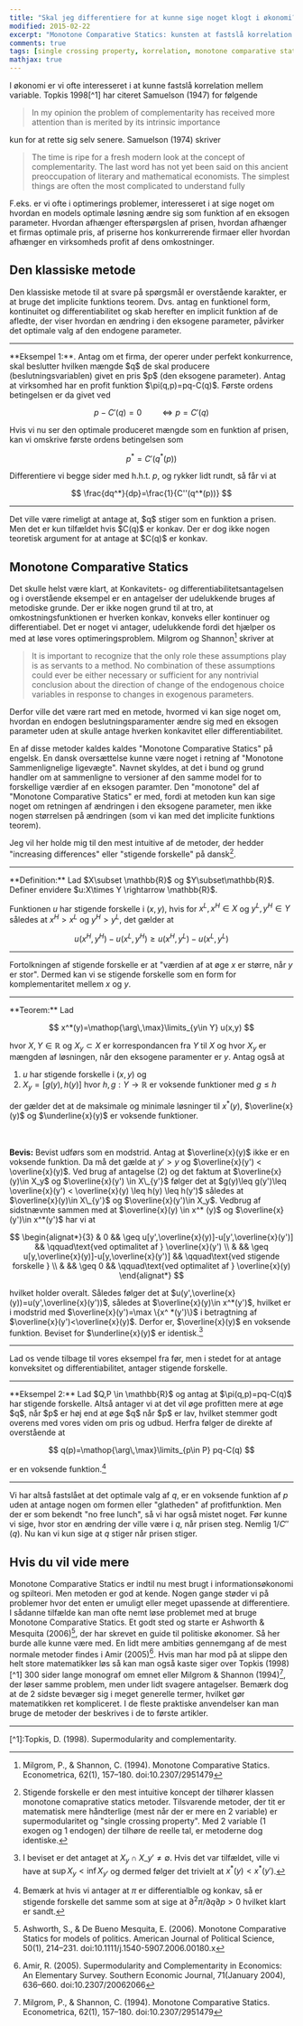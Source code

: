 ```yaml
---
title: "Skal jeg differentiere for at kunne sige noget klogt i økonomi?"
modified: 2015-02-22
excerpt: "Monotone Comparative Statics: kunsten at fastslå korrelation under 'svagere' antagelser"
comments: true
tags: [single crossing property, korrelation, monotone comparative statics, economic methods, danish ]
mathjax: true
---
```


I økonomi er vi ofte interesseret i at kunne fastslå korrelation mellem variable. Topkis 1998[^1] har citeret Samuelson (1947) for følgende

> In my opinion the problem of complementarity has received more attention than is merited by its intrinsic importance

kun for at rette sig selv senere. Samuelson (1974) skriver

> The time is ripe for a fresh modern look at the concept of complementarity. The last word has not yet been said on this ancient preoccupation of literary and mathematical economists. The simplest things are often the most complicated to understand fully

F.eks. er vi ofte i optimerings problemer, interesseret i at sige noget om hvordan en models optimale løsning ændre sig som funktion af en eksogen parameter. Hvordan afhænger efterspørgslen af prisen, hvordan afhænger et firmas optimale pris, af priserne hos konkurrerende firmaer eller hvordan afhænger en virksomheds profit af dens omkostninger.

## Den klassiske metode

Den klassiske metode til at svare på spørgsmål er overstående karakter, er at bruge det implicite funktions teorem. Dvs. antag en funktionel form, kontinuitet og differentiabilitet og skab herefter en implicit funktion af de afledte, der viser hvordan en ændring i den eksogene parameter, påvirker det optimale valg af den endogene parameter.

<hr>
**Eksempel 1:**. Antag om et firma, der operer under perfekt konkurrence, skal beslutter hvilken mængde $q$ de skal producere (beslutningsvariablen) givet en pris $p$ (den eksogene parameter). Antag at virksomhed har en profit funktion $\pi(q,p)=pq-C(q)$. Første ordens betingelsen er da givet ved

$$
p-C'(q)=0 \qquad \Leftrightarrow p=C'(q)
$$

Hvis vi nu ser den optimale produceret mængde som en funktion af prisen, kan vi omskrive første ordens betingelsen som

$$
p^*=C'(q^*(p))
$$

Differentiere vi begge sider med h.h.t. $p$, og rykker lidt rundt, så får vi at

$$
\frac{dq^*}{dp}=\frac{1}{C''(q^*(p))}
$$

<hr>
Det ville være rimeligt at antage at, $q$ stiger som en funktion a prisen. Men det er kun tilfældet hvis $C(q)$ er konkav. Der er dog ikke nogen teoretisk argument for at antage at $C(q)$ er konkav.

## Monotone Comparative Statics

Det skulle helst være klart, at Konkavitets- og differentiabilitetsantagelsen og i overstående eksempel er en antagelser der udelukkende bruges af metodiske grunde. Der er ikke nogen grund til at tro, at omkostningsfunktionen er hverken konkav, konveks eller kontinuer og differentiabel. Det er noget vi antager, udelukkende fordi det hjælper os med at løse vores optimeringsproblem. Milgrom og Shannon[^2] skriver at

> It is important to recognize that the only role these assumptions play is as servants to a method. No combination of these assumptions could ever be either necessary or sufficient for any nontrivial conclusion about the direction of change of the endogenous choice variables in response to changes in exogenous parameters.

Derfor ville det være rart med en metode, hvormed vi kan sige noget om, hvordan en endogen beslutningsparamenter ændre sig med en eksogen parameter uden at skulle antage hverken konkavitet eller differentiabilitet.

En af disse metoder kaldes kaldes "Monotone Comparative Statics" på engelsk. En dansk oversættelse kunne være noget i retning af "Monotone Sammenlignelige ligevægte". Navnet skyldes, at det i bund og grund handler om at sammenligne to versioner af den samme model for to forskellige værdier af en eksogen paramter. Den "monotone" del af "Monotone Comparative Statics" er med, fordi at metoden kun kan sige noget om retningen af ændringen i den eksogene parameter, men ikke nogen størrelsen på ændringen (som vi kan med det implicite funktions teorem).

Jeg vil her holde mig til den mest intuitive af de metoder, der hedder "increasing differences" eller "stigende forskelle" på dansk[^3].

<hr>
**Definition:** Lad $X\subset \mathbb{R}$ og  $Y\subset\mathbb{R}$. Definer envidere $u:X\times Y \rightarrow \mathbb{R}$.

Funktionen $u$ har stigende forskelle i $(x,y)$, hvis for $x^L,x^H\in X$ og $y^L,y^H\in Y$ således at $x^H>x^L$  og $y^H>y^L$, det gælder at

$$
u(x^H, y^H) − u(x^L , y^H) ≥ u(x^H,y^L) − u(x^L,y^L)
$$

<hr>

Fortolkningen af stigende forskelle er at "værdien af at øge $x$ er større, når $y$ er stor". Dermed kan vi se stigende forskelle som en form for komplementaritet mellem $x$ og $y$.

<hr>
**Teorem:** Lad

$$
	x^*(y)=\mathop{\arg\,\max}\limits_{y\in Y} u(x,y)
$$

hvor $X,Y\in \mathbb{R}$ og $X_y\subset X$ er korrespondancen fra $Y$ til $X$  og hvor $X_y$ er mængden af løsningen, når den eksogene paramenter er $y$.  Antag også at

1. $u$ har stigende forskelle i $(x,y)$  og
2. $X_y=[g(y),h(y)]$  hvor $h,g:Y \rightarrow \mathbb{R}$ er voksende funktioner med $g\leq h$

der gælder det at de maksimale og minimale løsninger til $x^*(y)$, $\overline{x}(y)$ og $\underline{x}(y)$ er voksende funktioner.

<br><br>
**Bevis:**
Bevist udførs som en modstrid. Antag at $\overline{x}(y)$ ikke er en voksende funktion. Da må det gælde at $y'>y$ og $\overline{x}(y') < \overline{x}(y)$.  Ved brug af antagelse (2) og det faktum at $\overline{x}(y)\in X_y$ og $\overline{x}(y') \in X\_{y'}$  følger det at $g(y)\leq g(y')\leq \overline{x}(y') < \overline{x}(y) \leq h(y) \leq h(y')$ således at $\overline{x}(y)\in X\_{y'}$ og $\overline{x}(y')\in X_y$.  Vedbrug af sidstnævnte sammen med at $\overline{x}(y) \in x^* (y)$ og $\overline{x}(y')\in x^*(y')$  har vi at

$$
\begin{alignat*}{3}
   & 0 && \geq u[y',\overline{x}(y)]-u[y',\overline{x}(y')] && \qquad\text{ved optimalitet af } \overline{x}(y') \\
   &   && \geq u[y,\overline{x}(y)]-u[y,\overline{x}(y')]   && \qquad\text{ved stigende forskelle } \\
   &   && \geq 0                                  && \qquad\text{ved optimalitet af } \overline{x}(y)
\end{alignat*}
$$

hvilket holder overalt. Således følger det at $u(y',\overline{x}(y))=u(y',\overline{x}(y'))$, således at $\overline{x}(y)\in x^*(y')$, hvilket er i modstrid med $\overline{x}(y')=\max \{x^ *(y')\}$ i betragtning af $\overline{x}(y')<\overline{x}(y)$.  Derfor er, $\overline{x}(y)$ en voksende funktion. Beviset for $\underline{x}(y)$ er identisk.[^4]
<hr>

Lad os vende tilbage til vores eksempel fra før, men i stedet for at antage konveksitet og differentiabilitet, antager stigende forskelle.

<hr>
**Eksempel 2:** Lad $Q,P \in \mathbb{R}$ og antag at $\pi(q,p)=pq-C(q)$ har stigende forskelle. Altså antager vi at det vil øge profitten mere at øge $q$, når $p$ er høj end at øge $q$ når $p$ er lav, hvilket stemmer godt overens med vores viden om pris og udbud. Herfra følger de direkte af overstående at

$$
q(p)=\mathop{\arg\,\max}\limits_{p\in P} pq-C(q)
$$

er en voksende funktion.[^5]
<hr>

Vi har altså fastslået at det optimale valg af $q$, er en voksende funktion af $p$ uden at antage nogen om formen eller "glatheden" af profitfunktion. Men der er som bekendt "no free lunch", så vi har også mistet noget. Før kunne vi sige, hvor stor en ændring der ville være i $q$, når prisen steg. Nemlig $1/C' '(q)$. Nu kan vi kun sige at $q$ stiger når prisen stiger.

## Hvis du vil vide mere
Monotone Comparative Statics er indtil nu mest brugt i informationsøkonomi og spilteori. Men metoden er god at kende. Nogen gange støder vi på problemer hvor det enten er umuligt eller meget upassende at differentiere. I sådanne tilfælde kan man ofte nemt løse problemet med at bruge Monotone Comparative Statics. Et godt sted og starte er Ashworth & Mesquita (2006)[^6], der har skrevet en guide til politiske økonomer. Så her burde alle kunne være med. En lidt mere ambitiøs gennemgang af de mest normale metoder findes i Amir (2005)[^7]. Hvis man har mod på at slippe den helt store matematikker løs så kan man også kaste siger over Topkis (1998)[^1] 300 sider lange monograf om emnet eller Milgrom & Shannon (1994)[^2], der løser samme problem, men under lidt svagere antagelser. Bemærk dog at de 2 sidste bevæger sig i meget generelle termer, hvilket gør matematikken ret kompliceret. I de fleste praktiske anvendelser kan man bruge de metoder der beskrives i de to første artikler.

<hr>
[^1]:Topkis, D. (1998). Supermodularity and complementarity.

[^2]:Milgrom, P., & Shannon, C. (1994). Monotone Comparative Statics. Econometrica, 62(1), 157–180. doi:10.2307/2951479

[^3]: Stigende forskelle er den mest intuitive koncept der tilhører klassen monotone comaprative statics metoder. Tilsvarende metoder, der tit er matematisk mere håndterlige (mest når der er mere en 2 variable) er supermodularitet og "single crossing property". Med 2 variable (1 exogen og 1 endogen) der tilhøre de reelle tal, er metoderne dog identiske.

[^4]:I beviset er det antaget at $X_y\cap X\_{y'}\ne \emptyset$. Hvis det var tilfældet, ville vi have at $\sup X_y < \inf X_{y'}$ og dermed følger det trivielt at $x^*(y)< x ^ *(y')$.

[^5]:Bemærk at hvis vi antager at $\pi$ er differentialble og konkav, så er stigende forskelle det samme som at sige at $\partial^2\pi\big/\partial q\partial p>0$ hvilket klart er sandt.

[^6]:Ashworth, S., & De Bueno Mesquita, E. (2006). Monotone Comparative Statics for models of politics. American Journal of Political Science, 50(1), 214–231. doi:10.1111/j.1540-5907.2006.00180.x

[^7]:Amir, R. (2005). Supermodularity and Complementarity in Economics: An Elementary Survey. Southern Economic Journal, 71(January 2004), 636–660. doi:10.2307/20062066